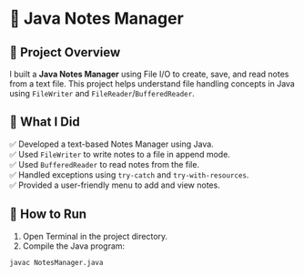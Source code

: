 # 📒 Java Notes Manager

## 📌 Project Overview
I built a **Java Notes Manager** using File I/O to create, save, and read notes from a text file. This project helps understand file handling concepts in Java using `FileWriter` and `FileReader`/`BufferedReader`.

## 🔨 What I Did
✅ Developed a text-based Notes Manager using Java.  
✅ Used `FileWriter` to write notes to a file in append mode.  
✅ Used `BufferedReader` to read notes from the file.  
✅ Handled exceptions using `try-catch` and `try-with-resources`.  
✅ Provided a user-friendly menu to add and view notes.

## 🚀 How to Run
1. Open Terminal in the project directory.
2. Compile the Java program:
```bash
javac NotesManager.java